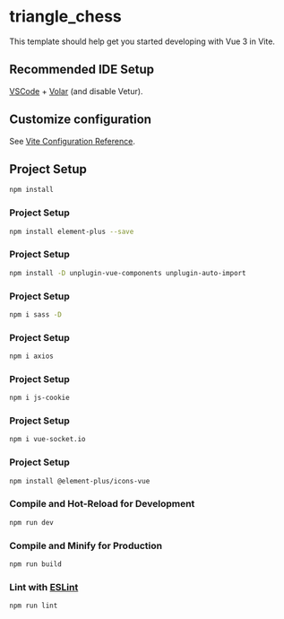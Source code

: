 # triangle_chess

This template should help get you started developing with Vue 3 in Vite.

## Recommended IDE Setup

[VSCode](https://code.visualstudio.com/) + [Volar](https://marketplace.visualstudio.com/items?itemName=Vue.volar) (and disable Vetur).

## Customize configuration

See [Vite Configuration Reference](https://vitejs.dev/config/).

## Project Setup

```sh
npm install
```

### Project Setup

```sh
npm install element-plus --save
```

### Project Setup

```sh
npm install -D unplugin-vue-components unplugin-auto-import
```

### Project Setup

```sh
npm i sass -D
```

### Project Setup

```sh
npm i axios
```

### Project Setup

```sh
npm i js-cookie
```

### Project Setup

```sh
npm i vue-socket.io
```
### Project Setup

```sh
npm install @element-plus/icons-vue
```

### Compile and Hot-Reload for Development

```sh
npm run dev
```

### Compile and Minify for Production

```sh
npm run build
```

### Lint with [ESLint](https://eslint.org/)

```sh
npm run lint
```
